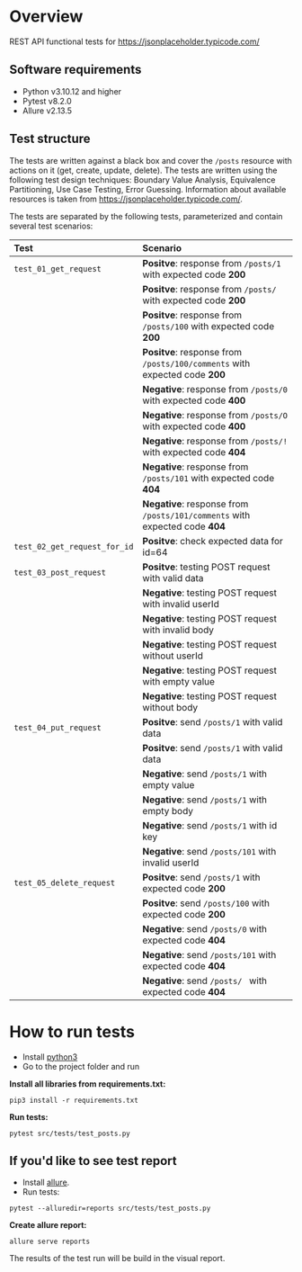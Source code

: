 # Overview
REST API functional tests for https://jsonplaceholder.typicode.com/

## Software requirements 
- Python v3.10.12 and higher
- Pytest v8.2.0
- Allure v2.13.5

## Test structure
The tests are written against a black box and cover the `/posts` resource with actions on it (get, create, update, delete).
The tests are written using the following test design techniques: Boundary Value Analysis, Equivalence Partitioning, Use Case Testing, Error Guessing.
Information about available resources is taken from https://jsonplaceholder.typicode.com/.

The tests are separated by the following tests, parameterized and contain several test scenarios:

| Test | Scenario | 
| :---         |     :---      | 
| `test_01_get_request`    |**Positve**: response from `/posts/1` with  expected code **200**| 
|     |**Positve**: response from `/posts/` with  expected code **200**| 
|     |**Positve**: response from `/posts/100` with  expected code **200**| 
|     |**Positve**: response from `/posts/100/comments` with  expected code **200**| 
|     |**Negative**: response from `/posts/0` with  expected code **400**| 
|     |**Negative**: response from `/posts/O` with  expected code **400**| 
|     |**Negative**: response from `/posts/!` with  expected code **404**| 
|     |**Negative**: response from `/posts/101` with  expected code **404**| 
|     |**Negative**: response from `/posts/101/comments` with  expected code **404**| 
|`test_02_get_request_for_id`|**Positve**: check expected data for id=64| 
|`test_03_post_request` |**Positve**: testing POST request with valid data| 
| |**Negative**: testing POST request with invalid userId| 
| |**Negative**: testing POST request with invalid body| 
| |**Negative**: testing POST request without userId| 
| |**Negative**: testing POST request with empty value| 
| |**Negative**: testing POST request without body| 
|`test_04_put_request` |**Positve**: send `/posts/1` with valid data| 
| |**Positve**: send `/posts/1` with valid data| 
| |**Negative**: send `/posts/1` with empty value| 
| |**Negative**: send `/posts/1` with empty body| 
| |**Negative**: send `/posts/1` with id key| 
| |**Negative**: send `/posts/101` with invalid userId| 
|`test_05_delete_request` |**Positve**: send `/posts/1` with  expected code **200**| 
|  |**Positve**: send `/posts/100` with  expected code **200**| 
|  |**Negative**: send `/posts/0` with  expected code **404**| 
|  |**Negative**: send `/posts/101` with  expected code **404**| 
|  |**Negative**: send `/posts/ ` with  expected code **404**| 



# How to run tests
- Install [python3](https://www.python.org/downloads/)
- Go to the project folder and run

**Install all libraries from requirements.txt:**
```
pip3 install -r requirements.txt
```

**Run tests:**
```
pytest src/tests/test_posts.py
```

## If you'd like to see test report
- Install [allure](https://allurereport.org/docs/pytest/).
- Run tests:
```
pytest --alluredir=reports src/tests/test_posts.py
```

**Create allure report:**
```
allure serve reports
```
The results of the test run will be build in the visual report.